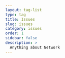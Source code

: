 ```yaml
---
layout: tag-list
type: tag
title: Issues
slug: issues
category: issues
order: 1
sidebar: false
description: >
  Anything about Network
---
```

